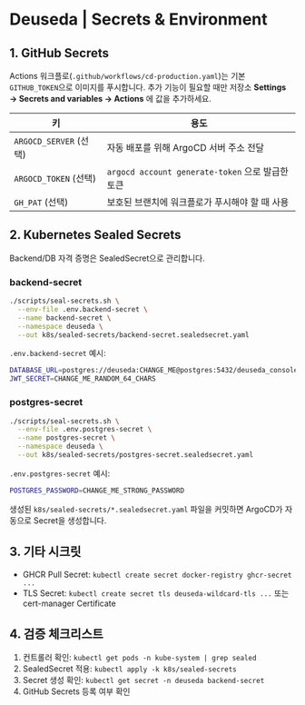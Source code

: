 # Deuseda | Secrets & Environment

## 1. GitHub Secrets
Actions 워크플로(`.github/workflows/cd-production.yaml`)는 기본 `GITHUB_TOKEN`으로 이미지를 푸시합니다. 추가 기능이 필요할 때만 저장소 **Settings → Secrets and variables → Actions** 에 값을 추가하세요.

| 키 | 용도 |
| --- | --- |
| `ARGOCD_SERVER` (선택) | 자동 배포를 위해 ArgoCD 서버 주소 전달 |
| `ARGOCD_TOKEN` (선택) | `argocd account generate-token` 으로 발급한 토큰 |
| `GH_PAT` (선택) | 보호된 브랜치에 워크플로가 푸시해야 할 때 사용 |

## 2. Kubernetes Sealed Secrets
Backend/DB 자격 증명은 SealedSecret으로 관리합니다.

### backend-secret
```bash
./scripts/seal-secrets.sh \
  --env-file .env.backend-secret \
  --name backend-secret \
  --namespace deuseda \
  --out k8s/sealed-secrets/backend-secret.sealedsecret.yaml
```
`.env.backend-secret` 예시:
```bash
DATABASE_URL=postgres://deuseda:CHANGE_ME@postgres:5432/deuseda_console
JWT_SECRET=CHANGE_ME_RANDOM_64_CHARS
```

### postgres-secret
```bash
./scripts/seal-secrets.sh \
  --env-file .env.postgres-secret \
  --name postgres-secret \
  --namespace deuseda \
  --out k8s/sealed-secrets/postgres-secret.sealedsecret.yaml
```
`.env.postgres-secret` 예시:
```bash
POSTGRES_PASSWORD=CHANGE_ME_STRONG_PASSWORD
```

생성된 `k8s/sealed-secrets/*.sealedsecret.yaml` 파일을 커밋하면 ArgoCD가 자동으로 Secret을 생성합니다.

## 3. 기타 시크릿
- GHCR Pull Secret: `kubectl create secret docker-registry ghcr-secret ...`
- TLS Secret: `kubectl create secret tls deuseda-wildcard-tls ...` 또는 cert-manager Certificate

## 4. 검증 체크리스트
1. 컨트롤러 확인: `kubectl get pods -n kube-system | grep sealed`
2. SealedSecret 적용: `kubectl apply -k k8s/sealed-secrets`
3. Secret 생성 확인: `kubectl get secret -n deuseda backend-secret`
4. GitHub Secrets 등록 여부 확인
